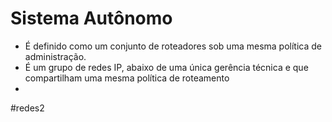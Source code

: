 
# Sistema Autônomo

- É definido como um conjunto de roteadores sob uma mesma política de administração.
- É um grupo de redes IP, abaixo de uma única gerência técnica e que compartilham uma mesma política de roteamento
- 


#redes2

